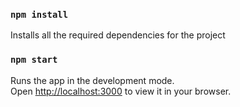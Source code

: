 ### `npm install`

Installs all the required dependencies for the project

### `npm start`

Runs the app in the development mode.\
Open [http://localhost:3000](http://localhost:3000) to view it in your browser.

